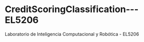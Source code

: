 # CreditScoringClassification---EL5206
Laboratorio de Inteligencia Computacional y Robótica - EL5206
